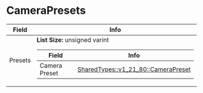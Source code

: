 # CameraPresets

<table><thead><tr><th>Field</th><th>Info</th></tr></thead><tbody>
<tr><td>Presets</td><td><b>List Size:</b> unsigned varint
  <table><thead><tr><th>Field</th><th>Info</th></tr></thead><tbody>
  <tr><td>Camera Preset</td><td><a href="../types/SharedTypes_v1_21_80_CameraPreset.md">SharedTypes::v1_21_80::CameraPreset</a></td></tr>
  </tbody></table></td></tr>
</tbody></table>
